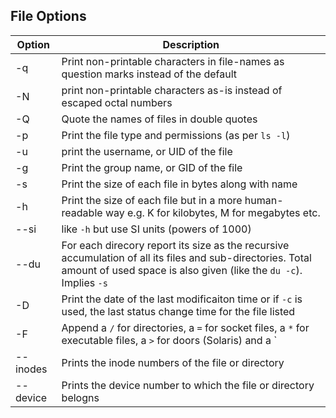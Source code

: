 ## File Options
Option | Description
-|-
-q | Print non-printable characters in file-names as question marks instead of the default
-N | print non-printable characters as-is instead of escaped octal numbers
-Q | Quote the names of files in double quotes
-p | Print the file type and permissions (as per `ls -l`)
-u | print the username, or UID of the file
-g | Print the group name, or GID of the file
-s | Print the size of each file in bytes along with name
-h | Print the size of each file but in a more human-readable way e.g. K for kilobytes, M for megabytes etc.
--si | like `-h` but use SI units (powers of 1000)
--du | For each direcory report its size as the recursive accumulation of all its files and sub-directories. Total amount of used space is also given (like the `du -c`). Implies `-s`
-D | Print the date of the last modificaiton time or if `-c` is used, the last status change time for the file listed
-F | Append a `/` for directories, a `=` for socket files, a `*` for executable files, a `>` for doors (Solaris) and a `|` for FIFO's, as per `ls -F`
--inodes | Prints the inode numbers of the file or directory
--device | Prints the device number to which the file or directory belogns
